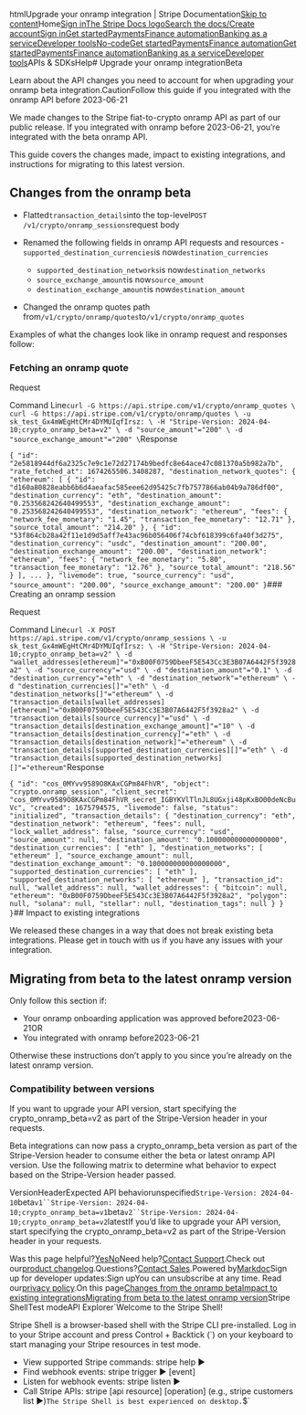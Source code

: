 htmlUpgrade your onramp integration | Stripe Documentation[Skip to content](#main-content)Home[Sign in](https://dashboard.stripe.com/login?redirect=https%3A%2F%2Fdocs.stripe.com%2Fcrypto%2Fupgrade-onramp-integration)[The Stripe Docs logo](/)[Search the docs/](#)[Create account](https://dashboard.stripe.com/register)[Sign in](https://dashboard.stripe.com/login?redirect=https%3A%2F%2Fdocs.stripe.com%2Fcrypto%2Fupgrade-onramp-integration)[Get started](/get-started)[Payments](/payments)[Finance automation](/finance-automation)[Banking as a service](/financial-services)[Developer tools](/development)[No-code](/no-code)[Get started](/get-started)[Payments](/payments)[Finance automation](/finance-automation)[](#)[Get started](/get-started)[Payments](/payments)[Finance automation](/finance-automation)[Banking as a service](/financial-services)[Developer tools](/development)[](#)APIs & SDKsHelp[](#)[](#)# Upgrade your onramp integrationBeta

Learn about the API changes you need to account for when upgrading your onramp beta integration.CautionFollow this guide if you integrated with the onramp API before 2023-06-21

We made changes to the Stripe fiat-to-crypto onramp API as part of our public release. If you integrated with onramp before 2023-06-21, you’re integrated with the beta onramp API.

This guide covers the changes made, impact to existing integrations, and instructions for migrating to this latest version.

## Changes from the onramp beta

- Flatted`transaction_details`into the top-level`POST /v1/crypto/onramp_sessions`request body
- Renamed the following fields in onramp API requests and resources  - `supported_destination_currencies`is now`destination_currencies`
  - `supported_destination_networks`is now`destination_networks`
  - `source_exchange_amount`is now`source_amount`
  - `destination_exchange_amount`is now`destination_amount`


- Changed the onramp quotes path from`/v1/crypto/onramp/quotes`to`/v1/crypto/onramp_quotes`

Examples of what the changes look like in onramp request and responses follow:

### Fetching an onramp quote

Request

Command Line`curl -G https://api.stripe.com/v1/crypto/onramp_quotes \
curl -G https://api.stripe.com/v1/crypto/onramp/quotes \
  -u sk_test_Gx4mWEgHtCMr4DYMUIqfIrsz: \
  -H "Stripe-Version: 2024-04-10;crypto_onramp_beta=v2" \
  -d "source_amount"="200" \
  -d "source_exchange_amount"="200" \`Response

`{
  "id": "2e5818944df6a2325c7e9c1e72d27174b9bedfc8e64ace47c081370a5b982a7b",
  "rate_fetched_at": 1674265506.3408287,
  "destination_network_quotes": {
    "ethereum": [
      {
        "id": "d160a80828eabb6b6d4aeafac585eee62d95425c7fb7577866ab04b9a786df00",
        "destination_currency": "eth",
        "destination_amount": "0.253568242640499553",
        "destination_exchange_amount": "0.253568242640499553",
        "destination_network": "ethereum",
        "fees": {
          "network_fee_monetary": "1.45",
          "transaction_fee_monetary": "12.71"
        },
        "source_total_amount": "214.20"
      },
      {
        "id": "53f864cb28a42f11e1d9d5aff7e43ac96b056406f74cbf618399c6fa40f3d275",
        "destination_currency": "usdc",
        "destination_amount": "200.00",
        "destination_exchange_amount": "200.00",
        "destination_network": "ethereum",
        "fees": {
          "network_fee_monetary": "5.80",
          "transaction_fee_monetary": "12.76"
        },
        "source_total_amount": "218.56"
      }
    ],
    ...
  },
  "livemode": true,
  "source_currency": "usd",
  "source_amount": "200.00",
  "source_exchange_amount": "200.00"
}`### Creating an onramp session

Request

Command Line`curl -X POST https://api.stripe.com/v1/crypto/onramp_sessions \
  -u sk_test_Gx4mWEgHtCMr4DYMUIqfIrsz: \
  -H "Stripe-Version: 2024-04-10;crypto_onramp_beta=v2" \
  -d "wallet_addresses[ethereum]"="0xB00F0759DbeeF5E543Cc3E3B07A6442F5f3928a2" \
  -d "source_currency"="usd" \
  -d "destination_amount"="0.1" \
  -d "destination_currency"="eth" \
  -d "destination_network"="ethereum" \
  -d "destination_currencies[]"="eth" \
  -d "destination_networks[]"="ethereum" \
  -d "transaction_details[wallet_addresses][ethereum]"="0xB00F0759DbeeF5E543Cc3E3B07A6442F5f3928a2" \
  -d "transaction_details[source_currency]"="usd" \
  -d "transaction_details[destination_exchange_amount]"="10" \
  -d "transaction_details[destination_currency]"="eth" \
  -d "transaction_details[destination_network]"="ethereum" \
  -d "transaction_details[supported_destination_currencies][]"="eth" \
  -d "transaction_details[supported_destination_networks][]"="ethereum"`Response

`{
  "id": "cos_0MYvv9589O8KAxCGPm84FhVR",
  "object": "crypto.onramp_session",
  "client_secret": "cos_0MYvv9589O8KAxCGPm84FhVR_secret_IGBYKVlTlnJL8UGxji48pKxBO00deNcBuVc",
  "created": 1675794575,
  "livemode": false,
  "status": "initialized",
  "transaction_details": {
    "destination_currency": "eth",
    "destination_network": "ethereum",
    "fees": null,
    "lock_wallet_address": false,
    "source_currency": "usd",
    "source_amount": null,
    "destination_amount": "0.100000000000000000",
    "destination_currencies": [
      "eth"
    ],
    "destination_networks": [
      "ethereum"
    ],
    "source_exchange_amount": null,
    "destination_exchange_amount": "0.100000000000000000",
    "supported_destination_currencies": [
      "eth"
    ],
    "supported_destination_networks": [
      "ethereum"
    ],
    "transaction_id": null,
    "wallet_address": null,
    "wallet_addresses": {
      "bitcoin": null,
      "ethereum": "0xB00F0759DbeeF5E543Cc3E3B07A6442F5f3928a2",
      "polygon": null,
      "solana": null,
      "stellar": null,
      "destination_tags": null
    }
  }
}`## Impact to existing integrations

We released these changes in a way that does not break existing beta integrations. Please get in touch with us if you have any issues with your integration.

## Migrating from beta to the latest onramp version

Only follow this section if:

- Your onramp onboarding application was approved before2023-06-21OR
- You integrated with onramp before2023-06-21

Otherwise these instructions don’t apply to you since you’re already on the latest onramp version.

### Compatibility between versions

If you want to upgrade your API version, start specifying the crypto_onramp_beta=v2 as part of the Stripe-Version header in your requests.

Beta integrations can now pass a crypto_onramp_beta version as part of the Stripe-Version header to consume either the beta or latest onramp API version. Use the following matrix to determine what behavior to expect based on the Stripe-Version header passed.

VersionHeaderExpected API behaviorunspecified`Stripe-Version: 2024-04-10`beta`v1``Stripe-Version: 2024-04-10;crypto_onramp_beta=v1`beta`v2``Stripe-Version: 2024-04-10;crypto_onramp_beta=v2`latestIf you’d like to upgrade your API version, start specifying the crypto_onramp_beta=v2 as part of the Stripe-Version header in your requests.

Was this page helpful?[Yes](#)[No](#)Need help?[Contact Support](https://support.stripe.com/).Check out our[product changelog](https://stripe.com/blog/changelog).Questions?[Contact Sales](https://stripe.com/contact/sales).Powered by[Markdoc](https://markdoc.dev)Sign up for developer updates:Sign upYou can unsubscribe at any time. Read our[privacy policy](https://stripe.com/privacy).On this page[Changes from the onramp beta](#changes-from-the-onramp-beta)[Impact to existing integrations](#impact-to-existing-integrations)[Migrating from beta to the latest onramp version](#migrating-from-beta-to-the-latest-onramp-version)Stripe ShellTest modeAPI Explorer[](https://stripe.com/docs/stripe-cli#install)`Welcome to the Stripe Shell!

Stripe Shell is a browser-based shell with the Stripe CLI pre-installed. Log in to your
Stripe account and press Control + Backtick (`) on your keyboard to start managing your Stripe
resources in test mode.

- View supported Stripe commands: stripe help ▶️
- Find webhook events: stripe trigger ▶️ [event]
- Listen for webhook events: stripe listen ▶
- Call Stripe APIs: stripe [api resource] [operation] (e.g., stripe customers list ▶️)`The Stripe Shell is best experienced on desktop.`$`